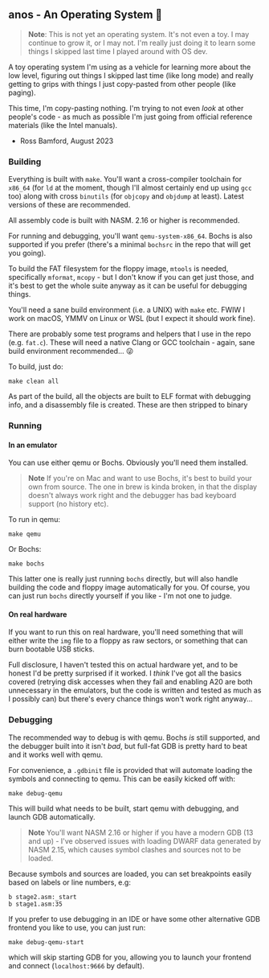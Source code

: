 ## anos - An Operating System 💾

> **Note**: This is not yet an operating system. It's not even a toy.
> I may continue to grow it, or I may not. I'm really just doing
> it to learn some things I skipped last time I played around with
> OS dev.

A toy operating system I'm using as a vehicle for learning more about
the low level, figuring out things I skipped last time (like long mode)
and really getting to grips with things I just copy-pasted from other
people (like paging).

This time, I'm copy-pasting nothing. I'm trying to not even _look_ 
at other people's code - as much as possible I'm just going from 
official reference materials (like the Intel manuals).

  - Ross Bamford, August 2023

### Building

Everything is built with `make`. You'll want a cross-compiler
toolchain for `x86_64` (for `ld` at the moment, though I'll almost
certainly end up using `gcc` too) along with cross `binutils` 
(for `objcopy` and `objdump` at least). Latest versions of these
are recommended.

All assembly code is built with NASM. 2.16 or higher is recommended.

For running and debugging, you'll want `qemu-system-x86_64`. 
Bochs is also supported if you prefer (there's a minimal `bochsrc`
in the repo that will get you going).

To build the FAT filesystem for the floppy image, `mtools` is
needed, specifically `mformat`, `mcopy` - but I don't know if 
you can get just those, and it's best to get the whole suite
anyway as it can be useful for debugging things.

You'll need a sane build environment (i.e. a UNIX) with `make` 
etc. FWIW I work on macOS, YMMV on Linux or WSL (but I expect
it should work fine).

There are probably some test programs and helpers that I use 
in the repo (e.g. `fat.c`). These will need a native Clang or GCC
toolchain - again, sane build environment recommended... 😜

To build, just do:

```shell
make clean all
```

As part of the build, all the objects are built to ELF format with
debugging info, and a disassembly file is created. These are then
stripped to binary

### Running

#### In an emulator

You can use either qemu or Bochs. Obviously you'll need them
installed. 

> **Note** If you're on Mac and want to use Bochs, it's best to 
> build your own from source. The one in brew is kinda broken, 
> in that the display doesn't always work right and the debugger
> has bad keyboard support (no history etc).

To run in qemu:

```shell
make qemu
```

Or Bochs:

```shell
make bochs
```

This latter one is really just running `bochs` directly, but will
also handle building the code and floppy image automatically for 
you. Of course, you can just run `bochs` directly yourself if 
you like - I'm not one to judge.

#### On real hardware

If you want to run this on real hardware, you'll need something
that will either write the `img` file to a floppy as raw sectors,
or something that can burn bootable USB sticks.

Full disclosure, I haven't tested this on actual hardware yet, 
and to be honest I'd be pretty surprised if it worked. I _think_
I've got all the basics covered (retrying disk accesses when they
fail and enabling A20 are both unnecessary in the emulators, but 
the code is written and tested as much as I possibly can) but 
there's every chance things won't work right anyway...

### Debugging

The recommended way to debug is with qemu. Bochs _is_ still supported,
and the debugger built into it isn't _bad_, but full-fat GDB is pretty
hard to beat and it works well with qemu.

For convenience, a `.gdbinit` file is provided that will automate
loading the symbols and connecting to qemu. This can be easily
kicked off with:

```shell
make debug-qemu
```

This will build what needs to be built, start qemu with debugging,
and launch GDB automatically.

> **Note** You'll want NASM 2.16 or higher if you have a modern
> GDB (13 and up) - I've observed issues with loading DWARF data
> generated by NASM 2.15, which causes symbol clashes and sources 
> not to be loaded.

Because symbols and sources are loaded, you can set breakpoints 
easily based on labels or line numbers, e.g:

```gdb
b stage2.asm:_start
b stage1.asm:35
```

If you prefer to use debugging in an IDE or have some other alternative
GDB frontend you like to use, you can just run:

```shell
make debug-qemu-start
```

which will skip starting GDB for you, allowing you to launch 
your frontend and connect (`localhost:9666` by default).


